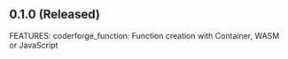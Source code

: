 ## 0.1.0 (Released)

FEATURES:
	coderforge_function: Function creation with Container, WASM or JavaScript
